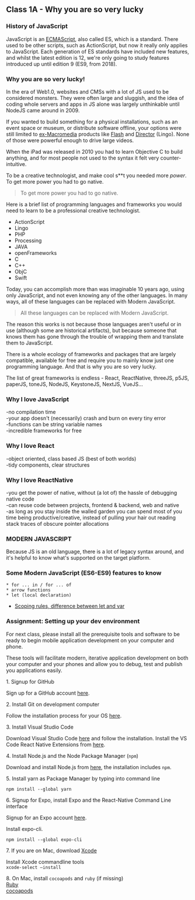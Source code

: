 ## Class 1A - Why you are so very lucky

### History of JavaScript

JavaScript is an [ECMAScript](https://en.wikipedia.org/wiki/ECMAScript), also called ES, which is a standard. There used to be other scripts, such as ActionScript, but now it really only applies to JavaScript. Each generation of ES standards have included new features, and whilst the latest edition is 12, we're only going to study features introduced up until edition 9 (ES9, from 2018).


### Why you are so very lucky!
In the era of Web1.0, websites and CMSs with a lot of JS used to be considered monsters. They were often large and sluggish, and the idea of coding whole servers and apps in JS alone was largely unthinkable until NodeJS came around in 2009.

If you wanted to build something for a physical installations, such as an event space or museum, or distribute software offline, your options were still limited to [ex-Macromedia](https://en.wikipedia.org/wiki/Macromedia) products like [Flash](https://en.wikipedia.org/wiki/Adobe_Flash) and [Director](https://en.wikipedia.org/wiki/Adobe_Director) (Lingo). None of those were powerful enough to drive large videos. 

When the iPad was released in 2010 you had to learn Objective C to build anything, and for most people not used to the syntax it felt very counter-intuitive.

To be a creative technologist, and make cool s**t you needed more *power*. To get more power you had to go native.

> To get more power you had to go native.
  
Here is a brief list of programming languages and frameworks you would need to learn to be a professional creative technologist.  

* ActionScript  
* Lingo  
* PHP  
* Processing  
* JAVA  
* openFrameworks  
* C   
* C++  
* ObjC  
* Swift  

Today, you can accomplish more than was imaginable 10 years ago, using only JavaScript, and not even knowing any of the other languages. In many ways, all of these languages can be replaced with Modern JavaScript.

> All these languages can be replaced with Modern JavaScript.

The reason this works is not because those languages aren't useful or in use (although some are historical artifacts), but because someone that knows them has gone through the trouble of wrapping them and translate them to JavaScript.

There is a whole ecology of frameworks and packages that are largely compatible, available for free and require you to mainly know just one programming language. And that is why you are so very lucky.


The list of great frameworks is endless - React, ReactNative, threeJS, p5JS, paperJS, toneJS, NodeJS, KeystoneJS, NextJS, VueJS...


### Why I love JavaScript   
-no compilation time   
-your app doesn't (necessarily) crash and burn on every tiny error   
-functions can be string variable names  
-incredible frameworks for free  

### Why I love React  
-object oriented, class based JS (best of both worlds)  
-tidy components, clear structures

### Why I love ReactNative 
-you get the power of native, without (a lot of) the hassle of debugging native code  
-can reuse code between projects, frontend & backend, web and native  
-as long as you stay inside the walled garden you can spend most of you time being productive/creative, instead of pulling your hair out reading stack traces of obscure pointer allocations


### MODERN JAVASCRIPT
Because JS is an old language, there is a lot of legacy syntax around, and it's helpful to know what's supported on the target platform.

### Some Modern JavaScript (ES6-ES9) features to know

```  
* for ... in / for ... of  
* arrow functions
* let (local declaration)  
```

- [Scoping rules, difference between let and var](https://stackoverflow.com/questions/762011/whats-the-difference-between-using-let-and-var)



### Assignment: Setting up your dev environment
For next class, please install all the prerequisite tools and software to be ready to begin mobile application development on your computer and phone.

These tools will facilitate modern, iterative application development on both your computer and your phones and allow you to debug, test and publish you applications easily.

1\. Signup for GitHub

Sign up for a GitHub account [here](https://github.com/join).

2\. Install Git on development computer

Follow the installation process for your OS [here](https://git-scm.com/book/en/v2/Getting-Started-Installing-Git).


3\. Install Visual Studio Code

Download Visual Studio Code [here](https://code.visualstudio.com) and follow the installation.
Install the VS Code React Native Extensions from [here](https://github.com/Microsoft/vscode-react-native).


4\. Install Node.js and the Node Package Manager (`npm`)

Download and install Node.js from [here](https://nodejs.org/en/download/), the installation includes `npm`.

5\. Install yarn as Package Manager by typing into command line

```npm install --global yarn```


6\. Signup for Expo, install Expo and the React-Native Command Line interface

Signup for an Expo account [here](https://expo.io/signup).

Install expo-cli.

```npm install --global expo-cli```

7\. If you are on Mac, download [Xcode](https://developer.apple.com/documentation/xcode)

Install Xcode commandline tools   
```xcode-select –install```

8\. On Mac, install `cocoapods` and `ruby` (if missing)   
[Ruby](https://stackify.com/install-ruby-on-your-mac-everything-you-need-to-get-going/)   
[cocoapods](https://guides.cocoapods.org/using/getting-started.html)

